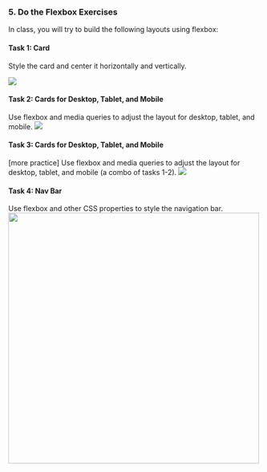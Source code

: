 ### 5. Do the Flexbox Exercises
In class, you will try to build the following layouts using flexbox:

#### Task 1: Card
Style the card and center it horizontally and vertically.
<div class="flex-container">
    <img src="/spring2024/assets/images/lectures/lecture07/ss1.png" />
</div>

#### Task 2: Cards for Desktop, Tablet, and Mobile
Use flexbox and media queries to adjust the layout for desktop, tablet, and mobile.
<img src="/spring2024/assets/images/lectures/lecture07/ss2.png" />

#### Task 3: Cards for Desktop, Tablet, and Mobile
[more practice] Use flexbox and media queries to adjust the layout for desktop, tablet, and mobile (a combo of tasks 1-2).
<img src="/spring2024/assets/images/lectures/lecture07/ss3.png" />

#### Task 4: Nav Bar
Use flexbox and other CSS properties to style the navigation bar.
<img style="width: 500px;" src="/spring2024/assets/images/lectures/lecture07/ss4.png" />